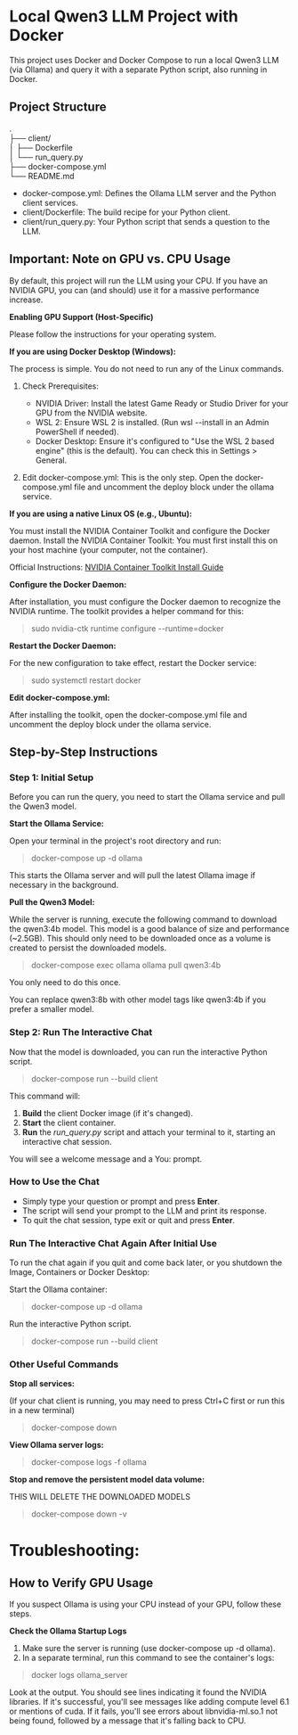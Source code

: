 # **Local Qwen3 LLM Project with Docker**

This project uses Docker and Docker Compose to run a local Qwen3 LLM (via Ollama) and query it with a separate Python script, also running in Docker.

## **Project Structure**

.  
├── client/  
│   ├── Dockerfile  
│   └── run_query.py  
├── docker-compose.yml  
└── README.md

* docker-compose.yml: Defines the Ollama LLM server and the Python client services.  
* client/Dockerfile: The build recipe for your Python client.  
* client/run_query.py: Your Python script that sends a question to the LLM.

## **Important: Note on GPU vs. CPU Usage**

By default, this project will run the LLM using your CPU. If you have an NVIDIA GPU, you can (and should) use it for a massive performance increase.

**Enabling GPU Support (Host-Specific)**

Please follow the instructions for your operating system.

**If you are using Docker Desktop (Windows):**

The process is simple. You do not need to run any of the Linux commands.

1. Check Prerequisites:

	- NVIDIA Driver: Install the latest Game Ready or Studio Driver for your GPU from the NVIDIA website.
	- WSL 2: Ensure WSL 2 is installed. (Run wsl --install in an Admin PowerShell if needed).
	- Docker Desktop: Ensure it's configured to "Use the WSL 2 based engine" (this is the default). You can check this in Settings > General.

2. Edit docker-compose.yml: This is the only step. Open the docker-compose.yml file and uncomment the deploy block under the ollama service.

**If you are using a native Linux OS (e.g., Ubuntu):**

You must install the NVIDIA Container Toolkit and configure the Docker daemon. Install the NVIDIA Container Toolkit: You must first install this on your host machine (your computer, not the container). 

Official Instructions: [NVIDIA Container Toolkit Install Guide](https://docs.nvidia.com/datacenter/cloud-native/container-toolkit/latest/install-guide.html)

**Configure the Docker Daemon:**

After installation, you must configure the Docker daemon to recognize the NVIDIA runtime. The toolkit provides a helper command for this:

> sudo nvidia-ctk runtime configure --runtime=docker

**Restart the Docker Daemon:**

For the new configuration to take effect, restart the Docker service:

> sudo systemctl restart docker

**Edit docker-compose.yml:**

After installing the toolkit, open the docker-compose.yml file and uncomment the deploy block under the ollama service.

## **Step-by-Step Instructions**

### **Step 1: Initial Setup**

Before you can run the query, you need to start the Ollama service and pull the Qwen3 model.

**Start the Ollama Service:**

Open your terminal in the project's root directory and run:

> docker-compose up -d ollama

This starts the Ollama server and will pull the latest Ollama image if necessary in the background.

**Pull the Qwen3 Model:**

While the server is running, execute the following command to download the qwen3:4b model. This model is a good balance of size and performance (~2.5GB). This should only need to be downloaded once as a volume is created to persist the downloaded models.
	
> docker-compose exec ollama ollama pull qwen3:4b
   
You only need to do this once.

You can replace qwen3:8b with other model tags like qwen3:4b if you prefer a smaller model.
   
### **Step 2: Run The Interactive Chat**

Now that the model is downloaded, you can run the interactive Python script.

> docker-compose run --build client

This command will: 

1. **Build** the client Docker image (if it's changed).  
2. **Start** the client container.  
3. **Run** the *run_query.py* script and attach your terminal to it, starting an interactive chat session.

You will see a welcome message and a You: prompt.

### **How to Use the Chat** 

* Simply type your question or prompt and press **Enter**.  
* The script will send your prompt to the LLM and print its response.  
* To quit the chat session, type exit or quit and press **Enter**.

### **Run The Interactive Chat Again After Initial Use**

To run the chat again if you quit and come back later, or you shutdown the Image, Containers or Docker Desktop:

Start the Ollama container:

> docker-compose up -d ollama

Run the interactive Python script.

> docker-compose run --build client

### **Other Useful Commands**

**Stop all services:** 

(If your chat client is running, you may need to press Ctrl+C first or run this in a new terminal)

> docker-compose down

**View Ollama server logs:**

> docker-compose logs -f ollama

**Stop and remove the persistent model data volume:**

THIS WILL DELETE THE DOWNLOADED MODELS

> docker-compose down -v

# **Troubleshooting:**

## **How to Verify GPU Usage**

If you suspect Ollama is using your CPU instead of your GPU, follow these steps.

**Check the Ollama Startup Logs**

1. Make sure the server is running (use docker-compose up -d ollama).
2. In a separate terminal, run this command to see the container's logs:

> docker logs ollama_server

Look at the output. You should see lines indicating it found the NVIDIA libraries. If it's successful, you'll see messages like adding compute level 6.1 or mentions of cuda. If it fails, you'll see errors about libnvidia-ml.so.1 not being found, followed by a message that it's falling back to CPU.
